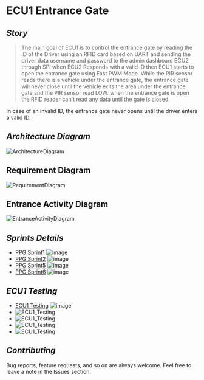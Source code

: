 # **ECU1 Entrance Gate**

## *Story*
> The main goal of ECU1 is to control the entrance gate by reading the ID of the Driver using an RFID card based on UART and sending the driver data username and password to the admin dashboard ECU2 through SPI when ECU2 Responds with a valid ID then ECU1 starts to open the entrance gate using Fast PWM Mode. While the PIR sensor reads there is a vehicle under the entrance gate, the entrance gate will never close until the vehicle exits the area under the entrance gate and the PIR sensor read LOW. when the entrance gate is open the RFID reader can't read any data until the gate is closed.

  In case of an invalid ID, the entrance gate never opens until the driver enters a valid ID.

## *Architecture Diagram* 
![ArchitectureDiagram](https://drive.google.com/uc?export=download&id=1_yUNCz1EuYMqdYS2o0_mYbWBEaDkU_Cs)

## Requirement Diagram
![RequirementDiagram](https://drive.google.com/uc?export=download&id=18pBeMvcHDMsqCRf_EHMnR9AfCK5Igx7x)

## Entrance Activity Diagram
![EntranceActivityDiagram](https://drive.google.com/uc?export=download&id=1m5zAg_2bR6GW9svL-wNyrdG9GR7gey1L)

## *Sprints Details* 
- [PPG Sprint1]([Sprint1_Details](../SprintsDetails/Sprint_1/README.md)) ![image](https://progress-bar.dev/100/)
- [PPG Sprint2]([Sprint2_Details](../SprintsDetails/Sprint_2/README.md)) ![image](https://progress-bar.dev/100/)
- [PPG Sprint5]([Sprint5_Details](../SprintsDetails/Sprint_5/README.md)) ![image](https://progress-bar.dev/100/)
- [PPG Sprint6]([Sprint6_Details](../SprintsDetails/Sprint_6/README.md)) ![image](https://progress-bar.dev/100/)


## *ECU1 Testing*
- [ECU1 Testing]([ECU1_Testing](TestCases/ECU1_EntranceGate_TestCases.xlsx)) ![image](https://progress-bar.dev/100/)
- ![ECU1_Testing](https://drive.google.com/uc?export=download&id=1Ar1Y1FHA9CGF-0bMQ0DO4HYrvIZDTyBd)
- ![ECU1_Testing](https://drive.google.com/uc?export=download&id=15iT8e1plO0X85FQ01-La8TnRQjntQxpw)
- ![ECU1_Testing](https://drive.google.com/uc?export=download&id=1ttzKzUVoPPNGaZJzs9XFLOaubtnEwyni)
- ![ECU1_Testing](https://drive.google.com/uc?export=download&id=1roaoqZp619mdNm2nwy-mgT7UxW8dhBwa)


## *Contributing*  
Bug reports, feature requests, and so on are always welcome. Feel free to leave a note in the Issues section.



